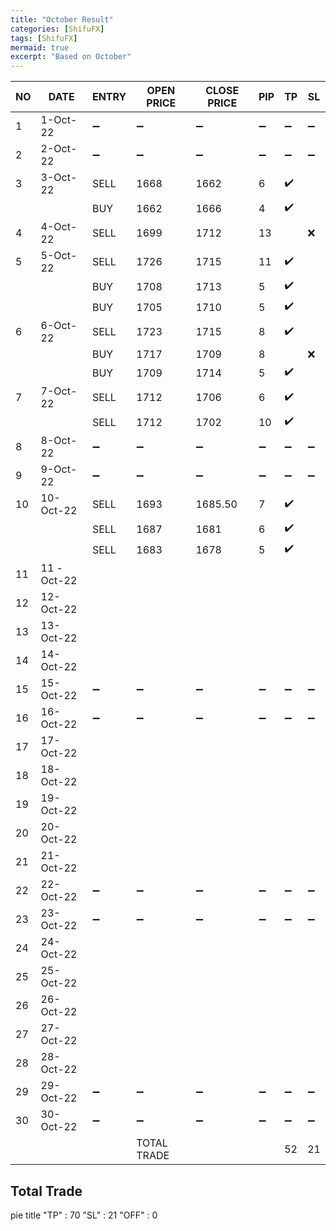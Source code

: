 ```yaml
---
title: "October Result"
categories: [ShifuFX]
tags: [ShifuFX]
mermaid: true
excerpt: "Based on October"
---
```


|  NO | DATE  | ENTRY   | OPEN PRICE  | CLOSE PRICE | PIP  | TP| SL|
|---|---|---|---|---|---|---|---|
| 1  |1-Oct-22   | :heavy_minus_sign:  | :heavy_minus_sign:  | :heavy_minus_sign:  | :heavy_minus_sign: | :heavy_minus_sign: | :heavy_minus_sign:| 
| 2  | 2-Oct-22  | :heavy_minus_sign:  |  :heavy_minus_sign: |  :heavy_minus_sign: | :heavy_minus_sign: | :heavy_minus_sign: | :heavy_minus_sign:| 
| 3  |3-Oct-22   |  SELL | 1668   |1662   |6  | :heavy_check_mark: | | 
|  |   |   BUY|1662   |1666   |4  | :heavy_check_mark: | |
| 4  | 4-Oct-22  |  SELL |  1699  |  1712 | 13 |  | :x:| 
| 5  | 5-Oct-22  | SELL  | 1726   | 1715   | 11   |:heavy_check_mark:   |   |
|   |  |  BUY | 1708   | 1713   | 5   | :heavy_check_mark:  |   |
|   |  |  BUY | 1705  | 1710   | 5   | :heavy_check_mark:   |   |
| 6  | 6-Oct-22  | SELL  |  1723 | 1715   | 8    | :heavy_check_mark:  |   |
|   |   |  BUY | 1717  | 1709   | 8    |   | :x:  |
|   |   |  BUY |  1709 | 1714   | 5    | :heavy_check_mark:  |   |
| 7  | 7-Oct-22  | SELL   |  1712  | 1706    | 6    |  :heavy_check_mark: |   |
|   |   |  SELL  |  1712  | 1702    | 10    |  :heavy_check_mark: |   |
| 8 | 8-Oct-22  | :heavy_minus_sign:  |  :heavy_minus_sign: | :heavy_minus_sign:  | :heavy_minus_sign:   |:heavy_minus_sign:   | :heavy_minus_sign:  |
| 9 | 9-Oct-22  | :heavy_minus_sign:  | :heavy_minus_sign:  | :heavy_minus_sign:  | :heavy_minus_sign:  | :heavy_minus_sign:  | :heavy_minus_sign:  |
| 10  |10-Oct-22   |  SELL | 1693   |1685.50   | 7  |:heavy_check_mark:  | | 
|   |   |  SELL | 1687   | 1681   | 6  | :heavy_check_mark: | | 
|   |   |  SELL | 1683   | 1678   | 5 | :heavy_check_mark: | | 
| 11  | 11 -Oct-22  |   |   |   |  |  | | 
| 12  | 12-Oct-22  |    |    |   |   |   |   |
| 13  | 13-Oct-22  |    |    |   |    |   |   |
| 14  |14-Oct-22  |  |  |     |   |   |   |
| 15  | 15-Oct-22  |:heavy_minus_sign:   |  :heavy_minus_sign: |:heavy_minus_sign:   | :heavy_minus_sign:  |  :heavy_minus_sign: | :heavy_minus_sign:  |
| 16  | 16-Oct-22  | :heavy_minus_sign:  | :heavy_minus_sign:  |   :heavy_minus_sign:| :heavy_minus_sign: |:heavy_minus_sign:  |:heavy_minus_sign: | 
| 17  | 17-Oct-22  |   |   |   |  |  | | 
| 18 | 18-Oct-22  |   |   |   |  |  | | 
| 19  | 19-Oct-22  |    |    |   |    |   |   |
| 20  | 20-Oct-22  |   |   |   |   |   |   |
| 21  | 21-Oct-22  |   |   |   |   |   |   |
| 22 | 22-Oct-22  |:heavy_minus_sign:   |  :heavy_minus_sign: | :heavy_minus_sign:  | :heavy_minus_sign:  | :heavy_minus_sign:  | :heavy_minus_sign:  |
| 23  | 23-Oct-22  |  :heavy_minus_sign: | :heavy_minus_sign:|:heavy_minus_sign:   |  :heavy_minus_sign:  |  :heavy_minus_sign: | :heavy_minus_sign:  |
| 24  | 24-Oct-22  |   |   |   |  |  | | 
| 25 | 25-Oct-22  |   |   |   |  |  | | 
| 26  |  26-Oct-22 |   |   |   |   |   |   |
| 27 | 27-Oct-22  |   |   |   |   |   |   |
| 28  | 28-Oct-22  |   |   |   |   |   |   |
| 29  | 29-Oct-22  | :heavy_minus_sign:  | :heavy_minus_sign:  | :heavy_minus_sign:  | :heavy_minus_sign:  | :heavy_minus_sign:  |:heavy_minus_sign:   |
| 30  |  30-Oct-22 | :heavy_minus_sign:  | :heavy_minus_sign:  |  :heavy_minus_sign: |  :heavy_minus_sign: | :heavy_minus_sign:  |  :heavy_minus_sign: |
|    |   |    | TOTAL TRADE  |     | |52 | 21|

## Total Trade

<div class="mermaid">

pie title 
    "TP" : 70
    "SL" : 21
    "OFF" : 0
</div>